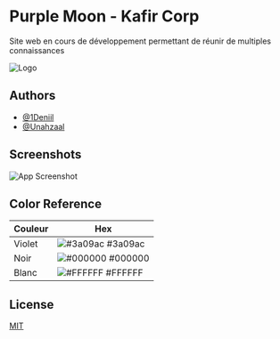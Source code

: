 # Purple Moon - Kafir Corp

Site web en cours de développement permettant de réunir de multiples connaissances

![Logo](https://media.discordapp.net/attachments/1023249801996939426/1059581913754509352/logo-barre.png)

## Authors

- [@1Deniil](https://github.com/1Deniil)
- [@Unahzaal](https://github.com/AsuraNeah)


## Screenshots

![App Screenshot](https://media.discordapp.net/attachments/1023249801996939426/1059584681370202222/image.png?width=1373&height=676)

## Color Reference

| Couleur           | Hex                                                                |
| ----------------- | ------------------------------------------------------------------ |
| Violet        | ![#3a09ac](https://via.placeholder.com/10/0a192f?text=+) #3a09ac |
| Noir          | ![#000000](https://via.placeholder.com/10/f8f8f8?text=+) #000000 |
| Blanc         | ![#FFFFFF](https://via.placeholder.com/10/00b48a?text=+) #FFFFFF |



## License

[MIT](https://choosealicense.com/licenses/mit/)